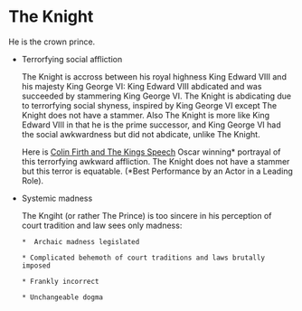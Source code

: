 # The Knight

He is the crown prince. 

* Terrorfying social affliction 

   The Knight is accross between his royal highness King Edward VIII and his majesty King George VI: King Edward VIII abdicated and was succeeded by stammering King George VI. The Knight is abdicating due to terrorfying social shyness, inspired by King George VI except The Knight does not have a stammer. Also The Knight is more like King Edward VIII in that he is the prime successor, and King George VI had the social awkwardness but did not abdicate, unlike The Knight.

   Here is [Colin Firth and The Kings Speech](https://www.youtube.com/watch?v=aHTZWMr0xn8) Oscar winning* portrayal of this terrorfying awkward affliction. The Knight does not have a stammer but this terror is equatable. (*Best Performance by an Actor in a Leading Role). 

* Systemic madness

   The Kngiht (or rather The Prince) is too sincere in his perception of court tradition and law sees only madness:
      
      *  Archaic madness legislated
      
      * Complicated behemoth of court traditions and laws brutally imposed
      
      * Frankly incorrect 
      
      * Unchangeable dogma
